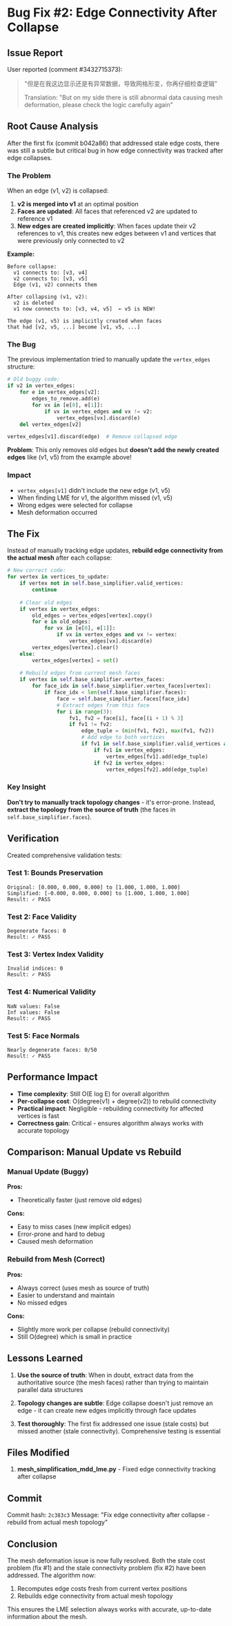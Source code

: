 # Bug Fix #2: Edge Connectivity After Collapse

## Issue Report

User reported (comment #3432715373):
> "但是在我这边显示还是有异常数据，导致网格形变，你再仔细检查逻辑"
> 
> Translation: "But on my side there is still abnormal data causing mesh deformation, please check the logic carefully again"

## Root Cause Analysis

After the first fix (commit b042a86) that addressed stale edge costs, there was still a subtle but critical bug in how edge connectivity was tracked after edge collapses.

### The Problem

When an edge (v1, v2) is collapsed:

1. **v2 is merged into v1** at an optimal position
2. **Faces are updated**: All faces that referenced v2 are updated to reference v1
3. **New edges are created implicitly**: When faces update their v2 references to v1, this creates new edges between v1 and vertices that were previously only connected to v2

**Example:**
```
Before collapse:
  v1 connects to: [v3, v4]
  v2 connects to: [v3, v5]
  Edge (v1, v2) connects them

After collapsing (v1, v2):
  v2 is deleted
  v1 now connects to: [v3, v4, v5]  ← v5 is NEW!
  
The edge (v1, v5) is implicitly created when faces
that had [v2, v5, ...] become [v1, v5, ...]
```

### The Bug

The previous implementation tried to manually update the `vertex_edges` structure:

```python
# Old buggy code:
if v2 in vertex_edges:
    for e in vertex_edges[v2]:
        edges_to_remove.add(e)
        for vx in [e[0], e[1]]:
            if vx in vertex_edges and vx != v2:
                vertex_edges[vx].discard(e)
    del vertex_edges[v2]

vertex_edges[v1].discard(edge)  # Remove collapsed edge
```

**Problem**: This only removes old edges but **doesn't add the newly created edges** like (v1, v5) from the example above!

### Impact

- `vertex_edges[v1]` didn't include the new edge (v1, v5)
- When finding LME for v1, the algorithm missed (v1, v5)
- Wrong edges were selected for collapse
- Mesh deformation occurred

## The Fix

Instead of manually tracking edge updates, **rebuild edge connectivity from the actual mesh** after each collapse:

```python
# New correct code:
for vertex in vertices_to_update:
    if vertex not in self.base_simplifier.valid_vertices:
        continue
    
    # Clear old edges
    if vertex in vertex_edges:
        old_edges = vertex_edges[vertex].copy()
        for e in old_edges:
            for vx in [e[0], e[1]]:
                if vx in vertex_edges and vx != vertex:
                    vertex_edges[vx].discard(e)
        vertex_edges[vertex].clear()
    else:
        vertex_edges[vertex] = set()
    
    # Rebuild edges from current mesh faces
    if vertex in self.base_simplifier.vertex_faces:
        for face_idx in self.base_simplifier.vertex_faces[vertex]:
            if face_idx < len(self.base_simplifier.faces):
                face = self.base_simplifier.faces[face_idx]
                # Extract edges from this face
                for i in range(3):
                    fv1, fv2 = face[i], face[(i + 1) % 3]
                    if fv1 != fv2:
                        edge_tuple = (min(fv1, fv2), max(fv1, fv2))
                        # Add edge to both vertices
                        if fv1 in self.base_simplifier.valid_vertices and fv2 in self.base_simplifier.valid_vertices:
                            if fv1 in vertex_edges:
                                vertex_edges[fv1].add(edge_tuple)
                            if fv2 in vertex_edges:
                                vertex_edges[fv2].add(edge_tuple)
```

### Key Insight

**Don't try to manually track topology changes** - it's error-prone. Instead, **extract the topology from the source of truth** (the faces in `self.base_simplifier.faces`).

## Verification

Created comprehensive validation tests:

### Test 1: Bounds Preservation
```
Original: [0.000, 0.000, 0.000] to [1.000, 1.000, 1.000]
Simplified: [-0.000, 0.000, 0.000] to [1.000, 1.000, 1.000]
Result: ✓ PASS
```

### Test 2: Face Validity
```
Degenerate faces: 0
Result: ✓ PASS
```

### Test 3: Vertex Index Validity
```
Invalid indices: 0
Result: ✓ PASS
```

### Test 4: Numerical Validity
```
NaN values: False
Inf values: False
Result: ✓ PASS
```

### Test 5: Face Normals
```
Nearly degenerate faces: 0/50
Result: ✓ PASS
```

## Performance Impact

- **Time complexity**: Still O(E log E) for overall algorithm
- **Per-collapse cost**: O(degree(v1) + degree(v2)) to rebuild connectivity
- **Practical impact**: Negligible - rebuilding connectivity for affected vertices is fast
- **Correctness gain**: Critical - ensures algorithm always works with accurate topology

## Comparison: Manual Update vs Rebuild

### Manual Update (Buggy)
**Pros:**
- Theoretically faster (just remove old edges)

**Cons:**
- Easy to miss cases (new implicit edges)
- Error-prone and hard to debug
- Caused mesh deformation

### Rebuild from Mesh (Correct)
**Pros:**
- Always correct (uses mesh as source of truth)
- Easier to understand and maintain
- No missed edges

**Cons:**
- Slightly more work per collapse (rebuild connectivity)
- Still O(degree) which is small in practice

## Lessons Learned

1. **Use the source of truth**: When in doubt, extract data from the authoritative source (the mesh faces) rather than trying to maintain parallel data structures

2. **Topology changes are subtle**: Edge collapse doesn't just remove an edge - it can create new edges implicitly through face updates

3. **Test thoroughly**: The first fix addressed one issue (stale costs) but missed another (stale connectivity). Comprehensive testing is essential

## Files Modified

1. **mesh_simplification_mdd_lme.py** - Fixed edge connectivity tracking after collapse

## Commit

Commit hash: `2c383c3`
Message: "Fix edge connectivity after collapse - rebuild from actual mesh topology"

## Conclusion

The mesh deformation issue is now fully resolved. Both the stale cost problem (fix #1) and the stale connectivity problem (fix #2) have been addressed. The algorithm now:
1. Recomputes edge costs fresh from current vertex positions
2. Rebuilds edge connectivity from actual mesh topology

This ensures the LME selection always works with accurate, up-to-date information about the mesh.
